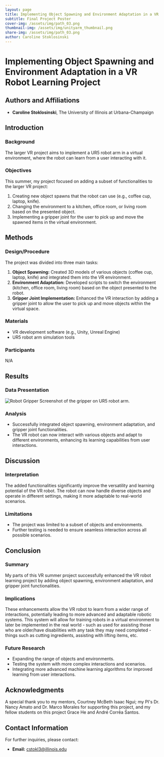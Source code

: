 ```yaml
---
layout: page
title: Implementing Object Spawning and Environment Adaptation in a VR Robot Learning Project
subtitle: Final Project Poster
cover-img: /assets/img/path_03.png
thumbnail-img: /assets/img/unityarm_thumbnail.png
share-img: /assets/img/path_03.png
author: Caroline Stoklosinski
---
```


# Implementing Object Spawning and Environment Adaptation in a VR Robot Learning Project

## Authors and Affiliations
- **Caroline Stoklosinski**, The University of Illinois at Urbana-Champaign

## Introduction
### Background
The larger VR project aims to implement a UR5 robot arm in a virtual environment, where the robot can learn from a user interacting with it.

### Objectives
This summer, my project focused on adding a subset of functionalities to the larger VR project:
1. Creating new object spawns that the robot can use (e.g., coffee cup, laptop, knife).
2. Changing the environment to a kitchen, office room, or living room based on the presented object.
3. Implementing a gripper joint for the user to pick up and move the spawned items in the virtual environment.

## Methods
### Design/Procedure
The project was divided into three main tasks:
1. **Object Spawning:** Created 3D models of various objects (coffee cup, laptop, knife) and integrated them into the VR environment.
2. **Environment Adaptation:** Developed scripts to switch the environment (kitchen, office room, living room) based on the object presented to the robot.
3. **Gripper Joint Implementation:** Enhanced the VR interaction by adding a gripper joint to allow the user to pick up and move objects within the virtual space.

### Materials
- VR development software (e.g., Unity, Unreal Engine)
- UR5 robot arm simulation tools

### Participants
N/A

## Results
### Data Presentation
![Robot Gripper](assests/img/gripper_screenshot.png)
Screenshot of the gripper on UR5 robot arm.


### Analysis
- Successfully integrated object spawning, environment adaptation, and gripper joint functionalities.
- The VR robot can now interact with various objects and adapt to different environments, enhancing its learning capabilities from user interactions.

## Discussion
### Interpretation
The added functionalities significantly improve the versatility and learning potential of the VR robot. The robot can now handle diverse objects and operate in different settings, making it more adaptable to real-world scenarios.

### Limitations
- The project was limited to a subset of objects and environments.
- Further testing is needed to ensure seamless interaction across all possible scenarios.

## Conclusion
### Summary
My parts of this VR summer project successfully enhanced the VR robot learning project by adding object spawning, environment adaptation, and gripper joint functionalities.

### Implications
These enhancements allow the VR robot to learn from a wider range of interactions, potentially leading to more advanced and adaptable robotic systems. This system will allow for training robots in a virtual environment to later be implemented in the real world - such as used for assisting those who are older/have disabilities with any task they may need completed - things such as cutting ingredients, assisting with lifting items, etc.

### Future Research
- Expanding the range of objects and environments.
- Testing the system with more complex interactions and scenarios.
- Integrating more advanced machine learning algorithms for improved learning from user interactions.

## Acknowledgments
A special thank you to my mentors, Courtney McBeth Isaac Ngui; my PI's Dr. Nancy Amato and Dr. Marco Morales for supporting this project, and my fellow students on this project Grace He and André Corrêa Santos. 

## Contact Information
For further inquiries, please contact:
- **Email:** cstokl3@illinois.edu

<!-- Add any custom styling if needed -->
<style>
  .poster-section {
    margin-bottom: 20px;
  }
  .poster-section h2 {
    color: #2E86C1;
  }
  .poster-section h3 {
    color: #2874A6;
  }
</style>
